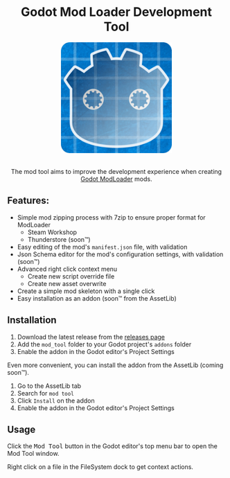 <div align="center">

# Godot Mod Loader Development Tool

<img alt="Godot Mod Loader Devtool Logo" src="https://github.com/GodotModding/godot-mod-tool/blob/main/icon.png" width="256" />

<br />
<br />

The mod tool aims to improve the development experience when creating [Godot ModLoader](https://github.com/GodotModding/godot-mod-loader) mods.

</div>





## Features:
- Simple mod zipping process with 7zip to ensure proper format for ModLoader
    - Steam Workshop
    - Thunderstore (soon™)
- Easy editing of the mod's `manifest.json` file, with validation
- Json Schema editor for the mod's configuration settings, with validation (soon™)
- Advanced right click context menu
    - Create new script override file
    - Create new asset overwrite
- Create a simple mod skeleton with a single click
- Easy installation as an addon (soon™ from the AssetLib)


## Installation
1. Download the latest release from the [releases page](https://github.com/GodotModding/godot-mod-tool)
1. Add the `mod_tool` folder to your Godot project's `addons` folder
1. Enable the addon in the Godot editor's Project Settings

Even more convenient, you can install the addon from the AssetLib (coming soon™).
1. Go to the AssetLib tab
1. Search for `mod tool`
1. Click `Install` on the addon
1. Enable the addon in the Godot editor's Project Settings


## Usage
Click the <kbd>Mod Tool</kbd> button in the Godot editor's top menu bar to open the Mod Tool window.

Right click on a file in the FileSystem dock to get context actions.
